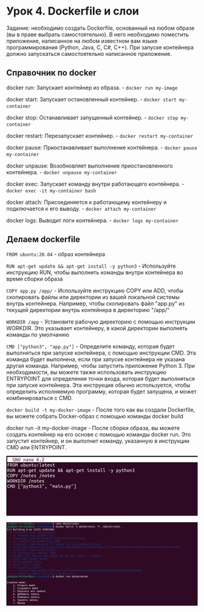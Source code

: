 # Урок 4. Dockerfile и слои

Задание: необходимо создать Dockerfile, основанный на любом образе (вы в праве выбрать самостоятельно).
В него необходимо поместить приложение, написанное на любом известном вам языке программирования (Python, Java, C, С#, C++).
При запуске контейнера должно запускаться самостоятельно написанное приложение.

## Справочник по docker

docker run: Запускает контейнер из образа. - 
`docker run my-image`

docker start: Запускает остановленный контейнер. - 
`docker start my-container`

docker stop: Останавливает запущенный контейнер. - 
`docker stop my-container`

docker restart: Перезапускает контейнер. - 
`docker restart my-container`

docker pause: Приостанавливает выполнение контейнера. - 
`docker pause my-container`

docker unpause: Возобновляет выполнение приостановленного контейнера. - 
`docker unpause my-container`

docker exec: Запускает команду внутри работающего контейнера. - 
`docker exec -it my-container bash`

docker attach: Присоединяется к работающему контейнеру и подключается к его выводу. - 
`docker attach my-container`

docker logs: Выводит логи контейнера. - 
`docker logs my-container`

## Делаем dockerfile

`FROM ubuntu:20.04` - образ контейнера

`RUN apt-get update && apt-get install -y python3` - Используйте инструкцию RUN, чтобы выполнить команды внутри контейнера во время сборки образа

`COPY app.py /app/` - Используйте инструкцию COPY или ADD, чтобы скопировать файлы или директории из вашей локальной системы внутрь контейнера. Например, чтобы скопировать файл "app.py" из текущей директории внутрь контейнера в директорию "/app/"

`WORKDIR /app` - Установите рабочую директорию с помощью инструкции WORKDIR. Это указывает контейнеру, в какой директории выполнять команды по умолчанию

`CMD ["python3", "app.py"]` - Определите команду, которая будет выполняться при запуске контейнера, с помощью инструкции CMD. Эта команда будет выполнена, если при запуске контейнера не указана другая команда. Например, чтобы запустить приложение Python 3. При необходимости, вы можете также использовать инструкцию ENTRYPOINT для определения точки входа, которая будет выполняться при запуске контейнера. Эта инструкция обычно используется, чтобы определить исполняемую программу, которая будет запущена, и может комбинироваться с CMD.

`docker build -t my-docker-image` - После того как вы создали Dockerfile, вы можете собрать Docker-образ с помощью команды docker build

docker run -it my-docker-image - После сборки образа, вы можете создать контейнер на его основе с помощью команды docker run. Это запустит контейнер, и он выполнит команду, указанную в инструкции CMD или ENTRYPOINT.

![Alt text](/images/image16.png)

![Alt text](/images/image17.png)

